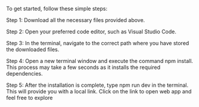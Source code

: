 To get started, follow these simple steps:

Step 1: Download all the necessary files provided above.

Step 2: Open your preferred code editor, such as Visual Studio Code.

Step 3: In the terminal, navigate to the correct path where you have stored the downloaded files.

Step 4: Open a new terminal window and execute the command npm install. This process may take a few seconds as it installs the required dependencies.

Step 5: After the installation is complete, type npm run dev in the terminal. This will provide you with a local link. Click on the link to open web app and feel free to explore
